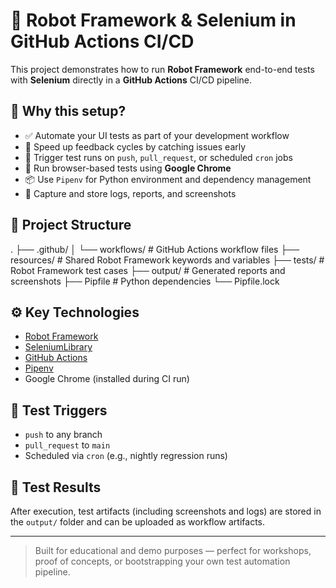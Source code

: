 # 🤖 Robot Framework & Selenium in GitHub Actions CI/CD

This project demonstrates how to run **Robot Framework** end-to-end tests with **Selenium** directly in a **GitHub Actions** CI/CD pipeline.

## 📌 Why this setup?

- ✅ Automate your UI tests as part of your development workflow
- 🚀 Speed up feedback cycles by catching issues early
- 🔄 Trigger test runs on `push`, `pull_request`, or scheduled `cron` jobs
- 🧪 Run browser-based tests using **Google Chrome**
- 📦 Use `Pipenv` for Python environment and dependency management
- 📸 Capture and store logs, reports, and screenshots

## 📁 Project Structure
.
├── .github/
│ └── workflows/ # GitHub Actions workflow files
├── resources/ # Shared Robot Framework keywords and variables
├── tests/ # Robot Framework test cases
├── output/ # Generated reports and screenshots
├── Pipfile # Python dependencies
└── Pipfile.lock

## ⚙️ Key Technologies

- [Robot Framework](https://robotframework.org/)
- [SeleniumLibrary](https://robotframework.org/SeleniumLibrary/)
- [GitHub Actions](https://github.com/features/actions)
- [Pipenv](https://pipenv.pypa.io/en/latest/)
- Google Chrome (installed during CI run)

## 🧪 Test Triggers

- `push` to any branch  
- `pull_request` to `main`  
- Scheduled via `cron` (e.g., nightly regression runs)

## 📂 Test Results

After execution, test artifacts (including screenshots and logs) are stored in the `output/` folder and can be uploaded as workflow artifacts.

---

> Built for educational and demo purposes — perfect for workshops, proof of concepts, or bootstrapping your own test automation pipeline.
